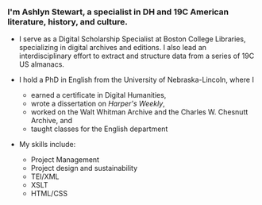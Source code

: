 ### I'm Ashlyn Stewart, a specialist in DH and 19C American literature, history, and culture.

- I serve as a Digital Scholarship Specialist at Boston College Libraries, specializing in digital archives and editions.  I also lead an interdisciplinary effort to extract and structure data from a series of 19C US almanacs.
  
- I hold a PhD in English from the University of Nebraska-Lincoln, where I
  - earned a certificate in Digital Humanities,
  - wrote a dissertation on *Harper's Weekly*,
  - worked on the Walt Whitman Archive and the Charles W. Chesnutt Archive, and
  - taught classes for the English department
 
- My skills include:
  - Project Management
  - Project design and sustainability
  - TEI/XML
  - XSLT
  - HTML/CSS
    
